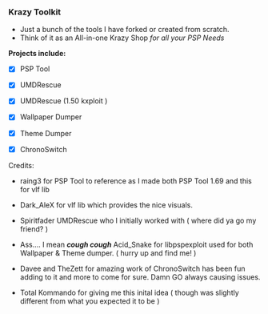 ### Krazy Toolkit

- Just a bunch of the tools I have forked or created from scratch.
- Think of it as an All-in-one Krazy Shop _for all your PSP Needs_

__Projects include:__

- [X] PSP Tool

- [X] UMDRescue

- [X] UMDRescue (1.50 kxploit )

- [X] Wallpaper Dumper

- [X] Theme Dumper

- [X] ChronoSwitch

Credits:
- raing3 for PSP Tool to reference as I made both PSP Tool 1.69 and this for vlf lib

- Dark_AleX for vlf lib which provides the nice visuals.

- Spiritfader UMDRescue who I initially worked with ( where did ya go my friend? )

- Ass.... I mean __*cough cough*__ Acid_Snake for libpspexploit used for both Wallpaper & Theme dumper. ( hurry up and find me! )

- Davee and TheZett for amazing work of ChronoSwitch has been fun adding to it and more to come for sure. Damn GO always causing issues.

- Total Kommando for giving me this inital idea ( though was slightly different from what you expected it to be )
